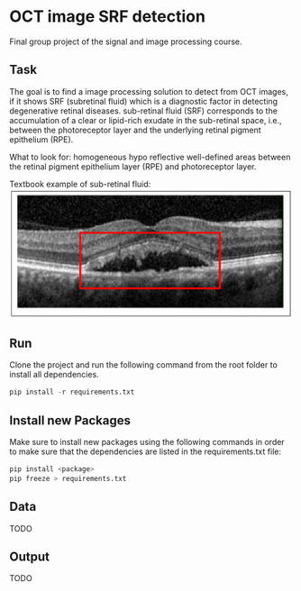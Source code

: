 # OCT image SRF detection
Final group project of the signal and image processing course.

## Task ##
The goal is to find a image processing solution to detect from OCT images, if it shows SRF (subretinal fluid) which is a diagnostic factor in detecting degenerative retinal diseases.
sub-retinal fluid (SRF) corresponds to the accumulation of a clear or lipid-rich exudate in the
sub-retinal space, i.e., between the photoreceptor layer and the underlying retinal pigment
epithelium (RPE).

What to look for: homogeneous hypo reflective well-defined areas between the retinal
pigment epithelium layer (RPE) and photoreceptor layer.

Textbook example of sub-retinal fluid:
![srfexample](srf.png?raw=true "srfexample")

## Run ##
Clone the project and run the following command from the root folder to install all dependencies.

```python
pip install -r requirements.txt
```

## Install new Packages ##
Make sure to install new packages using the following commands in order to make sure that the
dependencies are listed in the requirements.txt file:

```python
pip install <package> 
pip freeze > requirements.txt
```

## Data ##
TODO

## Output ##
TODO